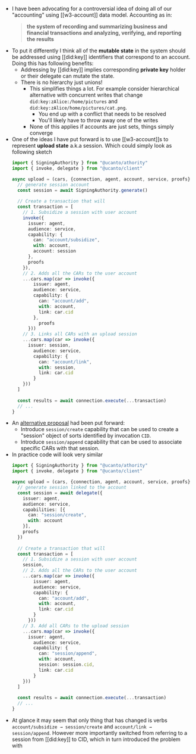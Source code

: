 - I have been advocating for a controversial idea of doing all of our "accounting" using [[w3-account]] data model. Accounting as in:
  > **the system of recording and summarizing business and financial transactions and analyzing, verifying, and reporting the results**
- To put it differently I think all of the **mutable state** in the system should be addressed using [[did:key]] identifiers that correspond to an account. Doing this has following benefits:
	- Addressing by [[did:key]] implies corresponding **private key** holder or their delegate can mutate the state.
	- There is no hierarchy just unions!
		- This simplifies things a lot. For example consider hierarchical alternative with concurrent writes that change `did:key:zAlice:/home/pictures` and `did:key:zAlice/home/pictures/cat.png`.
			- You end up with a conflict that needs to be resolved
			- You'll likely have to throw away one of the writes
		- None of this applies if accounts are just sets, things simply converge
- One of the ideas I have put forward is to use [[w3-account]]s to represent **upload state** a.k.a session. Which could simply look as following sketch
  ```ts
  import { SigningAuthority } from "@ucanto/athority"
  import { invoke, delegate } from "@ucanto/client"
  
  async upload = (cars, {connection, agent, account, service, proofs}) => {
    // generate session account
    const session = await SigningAuthority.generate()
    
    // Create a transaction that will
    const transaction = [
      // 1. Subsidize a session with user account
      invoke({
        issuer: agent,
        audience: service,
        capability: {
          can: "account/subsidize",
          with: account,
          account: session
        },
        proofs
      }),
      // 2. Adds all the CARs to the user account
      ...cars.map(car => invoke({
          issuer: agent,
          audience: service,
          capability: {
            can: "account/add",
            with: account,
            link: car.cid
          },
        	proofs
        }))
      // 3. Links all CARs with an upload session
      ...cars.map(car => invoke({
      	issuer: session,
          audience: service,
          capability: {
            can: "account/link",
            with: session,
            link: car.cid
          }
      }))
    ]
    
    const results = await connection.execute(...transaction)
    // ...
  }
  ```
- An [alternative proposal](https://filecoinproject.slack.com/archives/C02BZPRS9HP/p1661188442189249?thread_ts=1660942938.783889&cid=C02BZPRS9HP) had been put forward:
	- Introduce `session/create` capability that can be used to create a "session" object of sorts identified by invocation `CID`.
	- Introduce `session/append` capability that can be used to associate specific CARs with that session.
- In practice code will look very similar
  ```ts
  import { SigningAuthority } from "@ucanto/athority"
  import { invoke, delegate } from "@ucanto/client"
  
  async upload = (cars, {connection, agent, account, service, proofs}) => {
    // generate session linked to the account
    const session = await delegate({
      issuer: agent,
      audience: service,
      capabilities: [{
        can: "session/create",
        with: account
      }],
      proofs
    })
    
    // Create a transaction that will
    const transaction = [
      // 1. Subsidize a session with user account
      session,
      // 2. Adds all the CARs to the user account
      ...cars.map(car => invoke({
          issuer: agent,
          audience: service,
          capability: {
            can: "account/add",
            with: account,
            link: car.cid
          }
        }))
      // 3. Add all CARs to the upload session
      ...cars.map(car => invoke({
      	issuer: agent,
          audience: service,
          capability: {
            can: "session/append",
            with: account,
            session: session.cid,
            link: car.cid
          }
      }))
    ]
    
    const results = await connection.execute(...transaction)
    // ...
  }
  ```
- At glance it may seem that only thing that has changed is verbs `account/subsidize → session/create` and `account/link → session/append`. However more importantly switched from referring to a session from [[did:key]] to CID, which in turn introduced the problem with